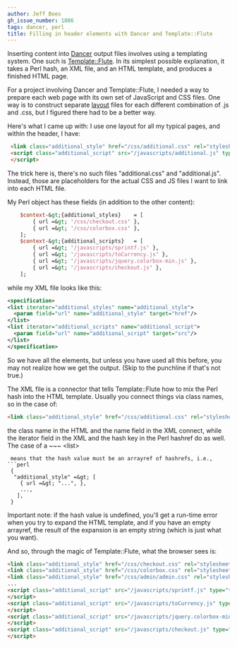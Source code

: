 ```yaml
---
author: Jeff Boes
gh_issue_number: 1086
tags: dancer, perl
title: Filling in header elements with Dancer and Template::Flute
---
```


Inserting content into [Dancer](http://perldancer.org/) output files involves using a templating system. One such is [Template::Flute](http://search.cpan.org/~hornburg/Template-Flute-0.0160/lib/Template/Flute.pm). In its simplest possible explanation, it takes a Perl hash, an XML file, and an HTML template, and produces a finished HTML page.

For a project involving Dancer and Template::Flute, I needed a way to prepare each web page with its own set of JavaScript and CSS files. One way is to construct separate [layout](https://www.blogger.com/blogger.g?blogID=7997313029981170997#) files for each different combination of .js and .css, but I figured there had to be a better way.

Here's what I came up with: I use one layout for all my typical pages, and within the header, I have:

```html
 <link class="additional_style" href="/css/additional.css" rel="stylesheet" type="text/css"/>
 <script class="additional_script" src="/javascripts/additional.js" type="text/javascript">
 </script>
```

The trick here is, there's no such files "additional.css" and "additional.js". Instead, those are placeholders for the actual CSS and JS files I want to link into each HTML file.

My Perl object has these fields (in addition to the other content):

```perl
    $context-&gt;{additional_styles}    = [
        { url =&gt; '/css/checkout.css' },
        { url =&gt; '/css/colorbox.css' },
    ];
    $context-&gt;{additional_scripts}   = [
        { url =&gt; '/javascripts/sprintf.js' },
        { url =&gt; '/javascripts/toCurrency.js' },
        { url =&gt; '/javascripts/jquery.colorbox-min.js' },
        { url =&gt; '/javascripts/checkout.js' },
    ];
```

while my XML file looks like this:

```xml
<specification>
<list iterator="additional_styles" name="additional_style">
  <param field="url" name="additional_style" target="href"/>
</list>
<list iterator="additional_scripts" name="additional_script">
  <param field="url" name="additional_script" target="src"/>
</list>
</specification>
```

So we have all the elements, but unless you have used all this before, you may not realize how we get the output. (Skip to the punchline if that's not true.)

The XML file is a connector that tells Template::Flute how to mix the Perl hash into the HTML template. Usually you connect things via class names, so in the case of:
```html
<link class="additional_style" href="/css/additional.css" rel="stylesheet" type="text/css"/>
```

the class name in the HTML and the name field in the XML connect, while the iterator field in the XML and the hash key in the Perl hashref do as well. The case of a ~~~
&lt;list&gt;
```
 means that the hash value must be an arrayref of hashrefs, i.e.,
```perl
 {
  "additional_style" =&gt; [
    { url =&gt; "...", },
    ...,
   ],
 }
```

Important note: if the hash value is undefined, you'll get a run-time error when you try to expand the HTML template, and if you have an empty arrayref, the result of the expansion is an empty string (which is just what you want).

And so, through the magic of Template::Flute, what the browser sees is:

```html
<link class="additional_style" href="/css/checkout.css" rel="stylesheet" type="text/css"/>
<link class="additional_style" href="/css/colorbox.css" rel="stylesheet" type="text/css"/>
<link class="additional_style" href="/css/admin/admin.css" rel="stylesheet" type="text/css"/>...
...
<script class="additional_script" src="/javascripts/sprintf.js" type="text/javascript">
</script>
<script class="additional_script" src="/javascripts/toCurrency.js" type="text/javascript">
</script>
<script class="additional_script" src="/javascripts/jquery.colorbox-min.js" type="text/javascript">
</script>
<script class="additional_script" src="/javascripts/checkout.js" type="text/javascript">
</script>
```


